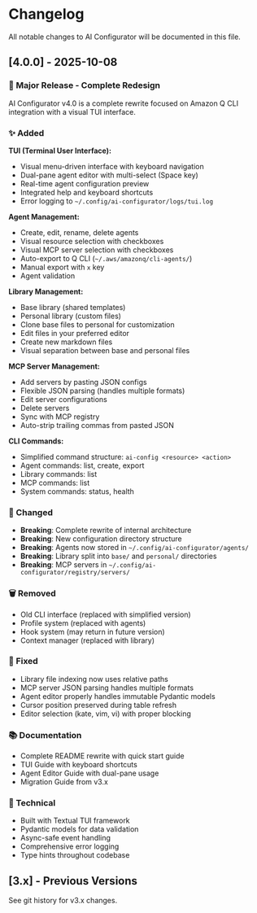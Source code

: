 # Changelog

All notable changes to AI Configurator will be documented in this file.

## [4.0.0] - 2025-10-08

### 🎉 Major Release - Complete Redesign

AI Configurator v4.0 is a complete rewrite focused on Amazon Q CLI integration with a visual TUI interface.

### ✨ Added

**TUI (Terminal User Interface):**
- Visual menu-driven interface with keyboard navigation
- Dual-pane agent editor with multi-select (Space key)
- Real-time agent configuration preview
- Integrated help and keyboard shortcuts
- Error logging to `~/.config/ai-configurator/logs/tui.log`

**Agent Management:**
- Create, edit, rename, delete agents
- Visual resource selection with checkboxes
- Visual MCP server selection with checkboxes
- Auto-export to Q CLI (`~/.aws/amazonq/cli-agents/`)
- Manual export with `x` key
- Agent validation

**Library Management:**
- Base library (shared templates)
- Personal library (custom files)
- Clone base files to personal for customization
- Edit files in your preferred editor
- Create new markdown files
- Visual separation between base and personal files

**MCP Server Management:**
- Add servers by pasting JSON configs
- Flexible JSON parsing (handles multiple formats)
- Edit server configurations
- Delete servers
- Sync with MCP registry
- Auto-strip trailing commas from pasted JSON

**CLI Commands:**
- Simplified command structure: `ai-config <resource> <action>`
- Agent commands: list, create, export
- Library commands: list
- MCP commands: list
- System commands: status, health

### 🔄 Changed

- **Breaking**: Complete rewrite of internal architecture
- **Breaking**: New configuration directory structure
- **Breaking**: Agents now stored in `~/.config/ai-configurator/agents/`
- **Breaking**: Library split into `base/` and `personal/` directories
- **Breaking**: MCP servers in `~/.config/ai-configurator/registry/servers/`

### 🗑️ Removed

- Old CLI interface (replaced with simplified version)
- Profile system (replaced with agents)
- Hook system (may return in future version)
- Context manager (replaced with library)

### 🐛 Fixed

- Library file indexing now uses relative paths
- MCP server JSON parsing handles multiple formats
- Agent editor properly handles immutable Pydantic models
- Cursor position preserved during table refresh
- Editor selection (kate, vim, vi) with proper blocking

### 📚 Documentation

- Complete README rewrite with quick start guide
- TUI Guide with keyboard shortcuts
- Agent Editor Guide with dual-pane usage
- Migration Guide from v3.x

### 🔧 Technical

- Built with Textual TUI framework
- Pydantic models for data validation
- Async-safe event handling
- Comprehensive error logging
- Type hints throughout codebase

## [3.x] - Previous Versions

See git history for v3.x changes.
